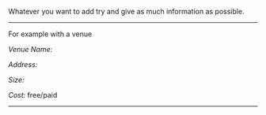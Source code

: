 
Whatever you want to add try and give as much information as possible.

------------------------

For example with a venue

*Venue Name:*

*Address:*

*Size:*

*Cost:* free/paid

------------------------
